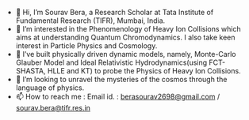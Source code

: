 - 👋 Hi, I’m Sourav Bera, a Research Scholar at Tata Institute of Fundamental Research (TIFR), Mumbai, India.
- 👀 I’m interested in the Phenomenology of Heavy Ion Collisions which aims at understanding Quantum Chromodynamics. I also take keen interest in Particle Physics and Cosmology.
- 🌱 I’ve built physically driven dynamic models, namely, Monte-Carlo Glauber Model and Ideal Relativistic Hydrodynamics(using FCT-SHASTA, HLLE and KT) to probe the Physics of Heavy Ion Collisions. 
- 💞️ I’m looking to unravel the mysteries of the cosmos through the language of physics.
- 📫 How to reach me : Email id. : berasourav2698@gmail.com / sourav.bera@tifr.res.in


